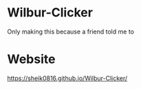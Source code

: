 # Wilbur-Clicker
Only making this because a friend told me to


# Website
https://sheik0816.github.io/Wilbur-Clicker/
